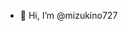 - 👋 Hi, I’m @mizukino727


<!---
mizukino727/mizukino727 is a ✨ special ✨ repository because its `README.md` (this file) appears on your GitHub profile.
You can click the Preview link to take a look at your changes.
--->
